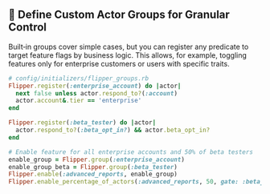 ## 🔧 Define Custom Actor Groups for Granular Control
Built‑in groups cover simple cases, but you can register any predicate to target feature flags by business logic. This allows, for example, toggling features only for enterprise customers or users with specific traits.

```ruby
# config/initializers/flipper_groups.rb
Flipper.register(:enterprise_account) do |actor|
  next false unless actor.respond_to?(:account)
  actor.account&.tier == 'enterprise'
end

Flipper.register(:beta_tester) do |actor|
  actor.respond_to?(:beta_opt_in?) && actor.beta_opt_in?
end

# Enable feature for all enterprise accounts and 50% of beta testers
enable_group = Flipper.group(:enterprise_account)
enable_group_beta = Flipper.group(:beta_tester)
Flipper.enable(:advanced_reports, enable_group)
Flipper.enable_percentage_of_actors(:advanced_reports, 50, gate: :beta_tester)
```